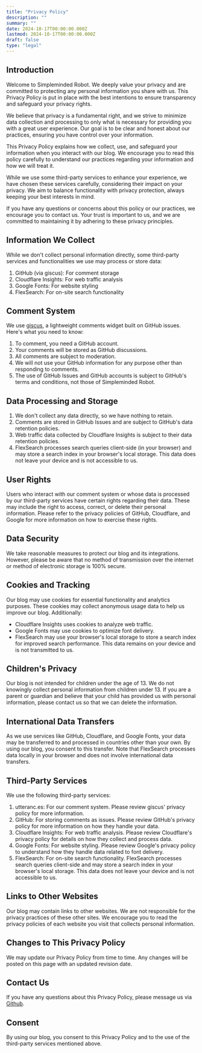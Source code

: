 ```yaml
---
title: "Privacy Policy"
description: ""
summary: ""
date: 2024-10-17T00:00:00.000Z
lastmod: 2024-10-17T00:00:00.000Z
draft: false
type: "legal"
---
```


## Introduction

Welcome to Simpleminded Robot. We deeply value your privacy and are committed to protecting any personal information you share with us. This Privacy Policy is put in place with the best intentions to ensure transparency and safeguard your privacy rights.

We believe that privacy is a fundamental right, and we strive to minimize data collection and processing to only what is necessary for providing you with a great user experience. Our goal is to be clear and honest about our practices, ensuring you have control over your information.

This Privacy Policy explains how we collect, use, and safeguard your information when you interact with our blog. We encourage you to read this policy carefully to understand our practices regarding your information and how we will treat it.

While we use some third-party services to enhance your experience, we have chosen these services carefully, considering their impact on your privacy. We aim to balance functionality with privacy protection, always keeping your best interests in mind.

If you have any questions or concerns about this policy or our practices, we encourage you to contact us. Your trust is important to us, and we are committed to maintaining it by adhering to these privacy principles.

## Information We Collect

While we don't collect personal information directly, some third-party services and functionalities we use may process or store data:

1. GitHub (via giscus): For comment storage
2. Cloudflare Insights: For web traffic analysis
3. Google Fonts: For website styling
4. FlexSearch: For on-site search functionality

## Comment System

We use [giscus](https://giscus.app), a lightweight comments widget built on GitHub issues. Here's what you need to know:

1. To comment, you need a GitHub account.
2. Your comments will be stored as GitHub discussions.
3. All comments are subject to moderation.
4. We will not use your GitHub information for any purpose other than responding to comments.
5. The use of GitHub Issues and GitHub accounts is subject to GitHub's terms and conditions, not those of Simpleminded Robot.

## Data Processing and Storage

1. We don't collect any data directly, so we have nothing to retain.
2. Comments are stored in GitHub Issues and are subject to GitHub's data retention policies.
3. Web traffic data collected by Cloudflare Insights is subject to their data retention policies.
4. FlexSearch processes search queries client-side (in your browser) and may store a search index in your browser's local storage. This data does not leave your device and is not accessible to us.

## User Rights

Users who interact with our comment system or whose data is processed by our third-party services have certain rights regarding their data. These may include the right to access, correct, or delete their personal information. Please refer to the privacy policies of GitHub, Cloudflare, and Google for more information on how to exercise these rights.

## Data Security

We take reasonable measures to protect our blog and its integrations. However, please be aware that no method of transmission over the internet or method of electronic storage is 100% secure.

## Cookies and Tracking

Our blog may use cookies for essential functionality and analytics purposes. These cookies may collect anonymous usage data to help us improve our blog. Additionally:

- Cloudflare Insights uses cookies to analyze web traffic.
- Google Fonts may use cookies to optimize font delivery.
- FlexSearch may use your browser's local storage to store a search index for improved search performance. This data remains on your device and is not transmitted to us.

## Children's Privacy

Our blog is not intended for children under the age of 13. We do not knowingly collect personal information from children under 13. If you are a parent or guardian and believe that your child has provided us with personal information, please contact us so that we can delete the information.

## International Data Transfers

As we use services like GitHub, Cloudflare, and Google Fonts, your data may be transferred to and processed in countries other than your own. By using our blog, you consent to this transfer. Note that FlexSearch processes data locally in your browser and does not involve international data transfers.

## Third-Party Services

We use the following third-party services:

1. utteranc.es: For our comment system. Please review giscus' privacy policy for more information.
2. GitHub: For storing comments as issues. Please review GitHub's privacy policy for more information on how they handle your data.
3. Cloudflare Insights: For web traffic analysis. Please review Cloudflare's privacy policy for details on how they collect and process data.
4. Google Fonts: For website styling. Please review Google's privacy policy to understand how they handle data related to font delivery.
5. FlexSearch: For on-site search functionality. FlexSearch processes search queries client-side and may store a search index in your browser's local storage. This data does not leave your device and is not accessible to us.

## Links to Other Websites

Our blog may contain links to other websites. We are not responsible for the privacy practices of these other sites. We encourage you to read the privacy policies of each website you visit that collects personal information.

## Changes to This Privacy Policy

We may update our Privacy Policy from time to time. Any changes will be posted on this page with an updated revision date.

## Contact Us

If you have any questions about this Privacy Policy, please message us via [Github](https://github.com/sr4001).

## Consent

By using our blog, you consent to this Privacy Policy and to the use of the third-party services mentioned above.
